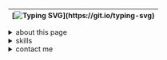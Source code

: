 <html>
<body>

| [![Typing SVG](https://readme-typing-svg.demolab.com?font=Fira+Code&pause=1000&color=F39C12&center=true&vCenter=true&width=435&lines=Welcome+to+Brandon+Nguyen's+Github!)](https://git.io/typing-svg) |
|---|

<details>
  <summary> about this page</summary>
<div>
<samp>
 <p align="center">
  <a href="https://github.com/brandonnguyenr" target="blank"><img align="center" 
     src="https://komarev.com/ghpvc/?username=brandonnguyenr&style=for-the-badge&label=PROFILE+VIEWS" height="25"
     alt="views count" /></a>
 </p>
 </samp>
</div>
</details>

<details>
  <summary> skills</summary>
<div>
    <samp>
    <p align="center">
  Programming languages
  <br>
   <a href="https://www.gnu.org/software/bash/"><img src="https://skillicons.dev/icons?i=bash" /></a> 
   <a href="https://java.com/"><img src="https://skillicons.dev/icons?i=java" /></a>
   <a href="https://javascript.com"><img src="https://skillicons.dev/icons?i=js" /></a>
  <br>
  <a href="https://www.python.org/"><img src="https://skillicons.dev/icons?i=python" /></a>
  <a href="https://www.r-project.org/"><img src="https://skillicons.dev/icons?i=r" /></a>
  <img src="https://raw.githubusercontent.com/devicons/devicon/master/icons/cplusplus/cplusplus-original.svg"alt="cplusplus" width="40" height="40"/>
  <img src="https://raw.githubusercontent.com/devicons/devicon/master/icons/csharp/csharp-original.svg" alt="csharp" width="40" height="40"/> </a>
  <br>
  <br>
  &emsp;&emsp;&emsp;&emsp;Technologies&emsp;&emsp;&emsp;&emsp;Databases<br>
   <a href="https://discord.com/"><img src="https://skillicons.dev/icons?i=discord" /></a>
   <a href="https://www.unrealengine.com/"><img src="https://skillicons.dev/icons?i=unrealengine" /></a> &emsp;
   <a href="https://www.postgresql.org/"><img src="https://skillicons.dev/icons?i=postgresql" /></a> 
      <br>
      <br>
   &emsp;&emsp;&emsp;&emsp;&emsp;&emsp;Dev tools&emsp;&emsp;&emsp;&emsp;&emsp;&emsp;&emsp;&emsp;&emsp;&emsp;OSes<br>
  <a href="https://git-scm.com/"><img src="https://skillicons.dev/icons?i=git" /></a> 
  <a href="https://code.visualstudio.com/"><img src="https://skillicons.dev/icons?i=vscode" /></a> 
  <a href="https://www.vim.org/"><img src="https://skillicons.dev/icons?i=vim" /></a>&emsp;&emsp;
  <a href="https://kernel.org/"><img src="https://skillicons.dev/icons?i=linux" /></a> 
</summary>
</div>
    </samp>
</details>

<details>
  <summary> contact me </summary>
<div>
  <samp>
    <p align="center">
      <br/>
      <a href="https://www.linkedin.com/in/brandonnguyenr/" target="blank"><img align="center"
         src="https://img.shields.io/badge/linkedin-%231DA1F2.svg?style=for-the-badge&logo=linkedin&logoColor=white"
         alt="azzar" height="30"/></a>
      <a href="mailto:nguyen.brandon771@gmail.com" target="blank"><img align="center"
         src="https://img.shields.io/badge/gmail-EA4335.svg?style=for-the-badge&logo=gmail&logoColor=white"
         alt="azzar" height="30"/></a>
      <a href="https://www.instagram.com/brannndddon/" target="blank"><img align="center"
         src="https://img.shields.io/badge/instagram-%23E4405F.svg?style=for-the-badge&logo=Instagram&logoColor=white"
         alt="azzar" height="30"/></a>
      <br>
    </p>
  </samp>
  </summary>
</div>

</body>
</html>
